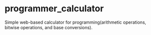 # programmer_calculator
Simple web-based calculator for programming(arithmetic operations, bitwise operations, and base conversions).
